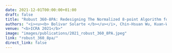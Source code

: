 ```yaml
---
date: 2021-12-01T00:00:00+01:00
draft: false
title: "Robust 360-8PA: Redesigning The Normalized 8-point Algorithm for 360-FoV Images"
authors: "<i><u><b> Bolivar Solarte </b></u></i>, Chin-Hsuan Wu, Kuan-Wei Lu, Yi-Hsuan Tsai, Wei-Chen Chiu, Min Sun."
venue: "<b>ICRA 2021</b>"
image: "images/publications/2021_robust_360_8PA.jpeg"
link: "robust_360_8pa/"
direct_link: false
---
```

